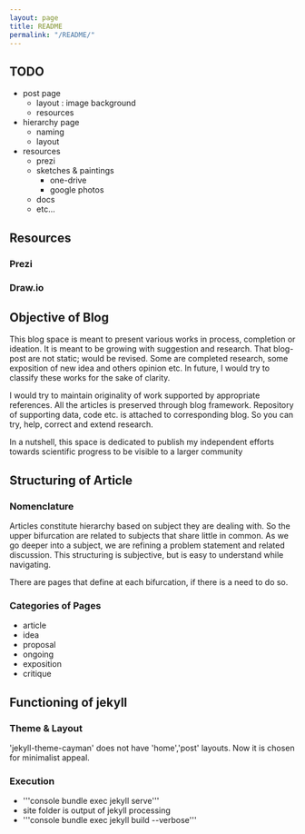 ```yaml
---
layout: page
title: README
permalink: "/README/"
---
```

## TODO
* post page
	* layout : image background
	* resources
* hierarchy page
	* naming
	* layout
* resources
	* prezi
	* sketches & paintings
		* one-drive
		* google photos
	* docs
	* etc...

## Resources
### Prezi

### Draw.io

## Objective of Blog
This blog space is meant to present various works in process, completion or ideation.
It is meant to be growing with suggestion and research. That blog-post are not static; would be revised.
Some are completed research, some exposition of new idea and others opinion etc.
In future, I would try to classify these works for the sake of clarity.

I would try to maintain originality of work supported by appropriate references.
All the articles is preserved through blog framework.
Repository of supporting data, code etc. is attached to corresponding blog.
So you can try, help, correct and extend research.

In a nutshell, this space is dedicated to publish my independent efforts towards scientific progress to be visible to a larger community
## Structuring of Article

### Nomenclature
Articles constitute hierarchy based on subject they are dealing with.
So the upper bifurcation are related to subjects that share little in common.
As we go deeper into a subject, we are refining a problem statement and related discussion.
This structuring is subjective, but is easy to understand while navigating.

There are pages that define at each bifurcation, if there is a need to do so.

### Categories of Pages
* article
* idea
* proposal
* ongoing
* exposition
* critique


## Functioning of jekyll



### Theme & Layout
'jekyll-theme-cayman' does not have 'home','post' layouts.
Now it is chosen for minimalist appeal.

### Execution
* '''console bundle exec jekyll serve'''
* site folder is output of jekyll processing
* '''console bundle exec jekyll build --verbose'''
